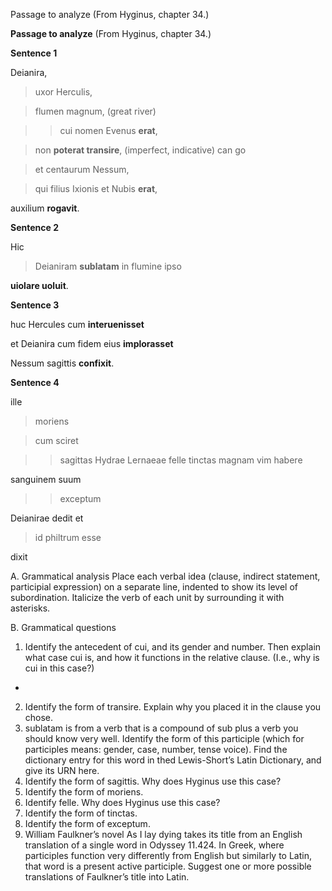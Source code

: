 Passage to analyze
(From Hyginus, chapter 34.)

**Passage to analyze**
(From Hyginus, chapter 34.)

**Sentence 1**

Deianira, 

>uxor Herculis, 

>flumen magnum, (great river)

>>cui nomen Evenus **erat**, 

>non **poterat transire**, (imperfect, indicative) can go

>et centaurum Nessum, 

>qui filius Ixionis et Nubis **erat**, 

auxilium **rogavit**. 



**Sentence 2**

Hic

>Deianiram **sublatam** in flumine ipso

**uiolare uoluit**. 






**Sentence 3**

huc Hercules cum **interuenisset**

et Deianira cum fidem eius **implorasset**

Nessum sagittis **confixit**.




**Sentence 4**

ille 

> moriens

> cum sciret

>> sagittas Hydrae Lernaeae felle tinctas magnam vim habere

sanguinem suum 

>> exceptum 

Deianirae dedit et

> id philtrum esse

dixit


A. Grammatical analysis
Place each verbal idea (clause, indirect statement, participial expression) on a separate line, indented to show its level of subordination. 
Italicize the verb of each unit by surrounding it with asterisks.

B. Grammatical questions
1. Identify the antecedent of cui, and its gender and number. Then explain what case cui is, and how it functions in the relative clause. (I.e., why is cui in this case?)
  - 

2. Identify the form of transire. Explain why you placed it in the clause you chose.
3. sublatam is from a verb that is a compound of sub plus a verb you should know very well. Identify the form of this participle (which for participles means: gender, case, number, tense voice). Find the dictionary entry for this word in thed Lewis-Short’s Latin Dictionary, and give its URN here.
4. Identify the form of sagittis. Why does Hyginus use this case?
5. Identify the form of moriens.
6. Identify felle. Why does Hyginus use this case?
7. Identify the form of tinctas.
8. Identify the form of exceptum.
9. William Faulkner’s novel As I lay dying takes its title from an English translation of a single word in Odyssey 11.424. 
In Greek, where participles function very differently from English but similarly to Latin, that word is a present active participle. 
Suggest one or more possible translations of Faulkner’s title into Latin.
